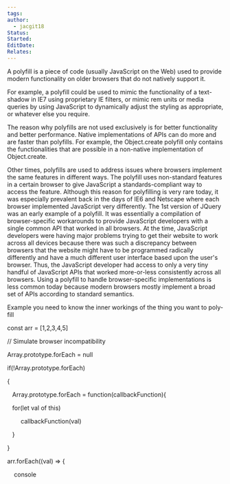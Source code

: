 ```yaml
---
tags: 
author:
  - jacgit18
Status: 
Started: 
EditDate: 
Relates:
---
```

A polyfill is a piece of code (usually JavaScript on the Web) used to provide modern functionality on older browsers that do not natively support it. 

For example, a polyfill could be used to mimic the functionality of a text-shadow in IE7 using proprietary IE filters, or mimic rem units or media queries by using JavaScript to dynamically adjust the styling as appropriate, or whatever else you require. 

The reason why polyfills are not used exclusively is for better functionality and better performance. Native implementations of APIs can do more and are faster than polyfills. For example, the Object.create polyfill only contains the functionalities that are possible in a non-native implementation of Object.create. 

Other times, polyfills are used to address issues where browsers implement the same features in different ways. The polyfill uses non-standard features in a certain browser to give JavaScript a standards-compliant way to access the feature. Although this reason for polyfilling is very rare today, it was especially prevalent back in the days of IE6 and Netscape where each browser implemented JavaScript very differently. The 1st version of JQuery was an early example of a polyfill. It was essentially a compilation of browser-specific workarounds to provide JavaScript developers with a single common API that worked in all browsers. At the time, JavaScript developers were having major problems trying to get their website to work across all devices because there was such a discrepancy between browsers that the website might have to be programmed radically differently and have a much different user interface based upon the user's browser. Thus, the JavaScript developer had access to only a very tiny handful of JavaScript APIs that worked more-or-less consistently across all browsers. Using a polyfill to handle browser-specific implementations is less common today because modern browsers mostly implement a broad set of APIs according to standard semantics. 

Example you need to know the inner workings of the thing you want to poly-fill 

const arr = [1,2,3,4,5] 

// Simulate browser incompatibility 

Array.prototype.forEach = null 

if(!Array.prototype.forEach) 

{ 

   Array.prototype.forEach = function(callbackFunction){ 

   for(let val of this) 

        callbackFunction(val) 

   } 

} 

arr.forEach((val) => { 

    console